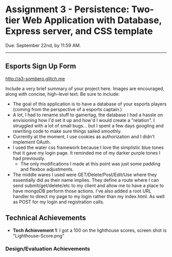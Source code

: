 Assignment 3 - Persistence: Two-tier Web Application with Database, Express server, and CSS template
===
Due: September 22nd, by 11:59 AM.

---

## Esports Sign Up Form

http://a3-sombero.glitch.me

Include a very brief summary of your project here. Images are encouraged, along with concise, high-level text. Be sure to include:

- The goal of this application is to have a database of your esports players (coming from the perspective of a esports captain.)
- A lot, I had to rename stuff to gamertag, the database I had a hassle on envisioning how I'd set it up and how'd I would create a "relation". I struggled with a lot of small bugs... but I spent a few days googling and rewriting code to make sure things sailed smoothly. 
- Currently at the moment, I use cookies as authorization and I didn't implement OAuth.
- I used the water css framework because I love the simplistic blue tones that it gave my login page. It reminded me of my darker purple tones I had previously.
  - The only modifications I made at this point was just some padding and flexbox adjustments. 
- The middle wares I used were GET/Delete/Post/Edit/Use where they essentially did as their name implies. They define a route where I can send submit/get/delete/etc to my client and allow me to have a place to have mongoDB perform those actions. I've also added a root URL handler to direct my page to my login rather than my index.html. As well as POST for my login and registration calls. 

## Technical Achievements
- **Tech Achievement 1**: I got a 100 on the lighthouse scores, screen shot is "Lighthouse-Score.png"

### Design/Evaluation Achievements


